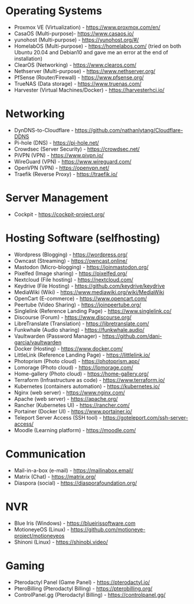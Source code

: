 # Operating Systems

- Proxmox VE (Virtualization) - https://www.proxmox.com/en/
- CasaOS (Multi-purpose)- https://www.casaos.io/
- yunohost (Multi-purpose) - https://yunohost.org/#/
- HomelabOS (Multi-purpose) - https://homelabos.com/ (tried on both Ubuntu 20.04 and Debian10 and gave me an error at the end of installation)
- ClearOS (Networking) - https://www.clearos.com/
- Nethserver (Multi-purpose) - https://www.nethserver.org/
- PfSense (Router/Firewall) - https://www.pfsense.org/
- TrueNAS (Data storage) - https://www.truenas.com/
- Harvester (Virtual Machines/Docker) - https://harvesterhci.io/


# Networking

- DynDNS-to-Cloudflare - https://github.com/nathanlytang/Cloudflare-DDNS
- Pi-hole (DNS) - https://pi-hole.net/
- Crowdsec (Server Security) - https://crowdsec.net/
- PiVPN (VPN) - https://www.pivpn.io/
- WireGuard (VPN) - https://www.wireguard.com/
- OpenVPN (VPN) - https://openvpn.net/
- Traefik (Reverse Proxy) - https://traefik.io/

# Server Management
- Cockpit - https://cockpit-project.org/



# Hosting Software (selfhosting)

- Wordpress (Blogging) - https://wordpress.org/
- Owncast (Streaming) - https://owncast.online/
- Mastodon (Micro-blogging) - https://joinmastodon.org/
- Pixelfed (Image sharing) - https://pixelfed.org/
- Nextcloud (File hosting) - https://nextcloud.com/
- Keydrive (File Hosting) - https://github.com/keydrive/keydrive
- MediaWiki (Wiki) - https://www.mediawiki.org/wiki/MediaWiki
- OpenCart (E-commerce) - https://www.opencart.com/
- Peertube (Video Sharing) - https://joinpeertube.org/
- Singlelink (Reference Landing Page) - https://www.singlelink.co/
- Discourse (Forum) - https://www.discourse.org/
- LibreTranslate (Translation) - https://libretranslate.com/
- Funkwhale (Audio sharing) - https://funkwhale.audio/
- Vaultwarden (Password Manager) - https://github.com/dani-garcia/vaultwarden
- Docker (Hosting) - https://www.docker.com/
- LittleLink (Reference Landing Page) - https://littlelink.io/
- Photoprism (Photo cloud) - https://photoprism.app/
- Lomorage (Photo cloud) - https://lomorage.com/
- Home-gallery (Photo cloud) - https://home-gallery.org/
- Terraform (Infrastructure as code) - https://www.terraform.io/
- Kubernetes (containers automation) - https://kubernetes.io/
- Nginx (web server) - https://www.nginx.com/
- Apache (web server) - https://apache.org/
- Rancher (Kubernetes UI) - https://rancher.com/
- Portainer (Docker UI) - https://www.portainer.io/
- Teleport Server Access (SSH tool) - https://goteleport.com/ssh-server-access/
- Moodle (Learning platform) - https://moodle.com/


# Communication

- Mail-in-a-box (e-mail) - https://mailinabox.email/
- Matrix (Chat) - https://matrix.org/
- Diaspora (social) - https://diasporafoundation.org/



# NVR

- Blue Iris (Windows) - https://blueirissoftware.com
- MotioneyeOS (Linux) - https://github.com/motioneye-project/motioneyeos
- Shinoni (Linux) - https://shinobi.video/


# Gaming

- Pterodactyl Panel (Game Panel) - https://pterodactyl.io/
- PteroBilling (Pterodactyl Billing) - https://pterobilling.org/
- ControlPanel.gg (Pterodactyl Billing) - https://controlpanel.gg/
